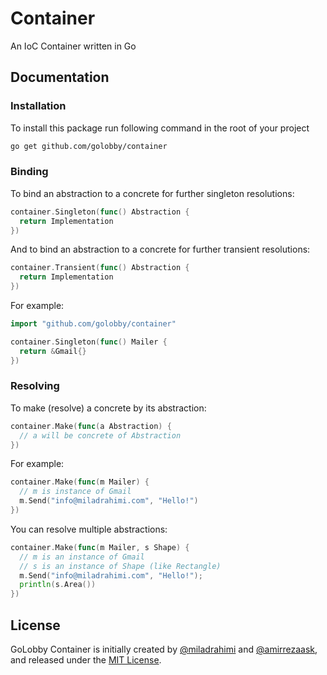 # Container
An IoC Container written in Go

## Documentation

### Installation
To install this package run following command in the root of your project

```bash
go get github.com/golobby/container
```

### Binding
To bind an abstraction to a concrete for further singleton resolutions:

```go
container.Singleton(func() Abstraction {
  return Implementation
})
```

And to bind an abstraction to a concrete for further transient resolutions:

```go
container.Transient(func() Abstraction {
  return Implementation
})
```

For example:

```go
import "github.com/golobby/container"

container.Singleton(func() Mailer {
  return &Gmail{}
})
```

### Resolving

To make (resolve) a concrete by its abstraction:

```go
container.Make(func(a Abstraction) {
  // a will be concrete of Abstraction
})
```

For example:

```go
container.Make(func(m Mailer) {
  // m is instance of Gmail
  m.Send("info@miladrahimi.com", "Hello!")
})
```

You can resolve multiple abstractions:

```go
container.Make(func(m Mailer, s Shape) {
  // m is an instance of Gmail
  // s is an instance of Shape (like Rectangle)
  m.Send("info@miladrahimi.com", "Hello!");
  println(s.Area())
})
```

## License

GoLobby Container is initially created by 
[@miladrahimi](https://github.com/miladrahimi) and [@amirrezaask](https://github.com/amirrezaask),
and released under the [MIT License](http://opensource.org/licenses/mit-license.php).
